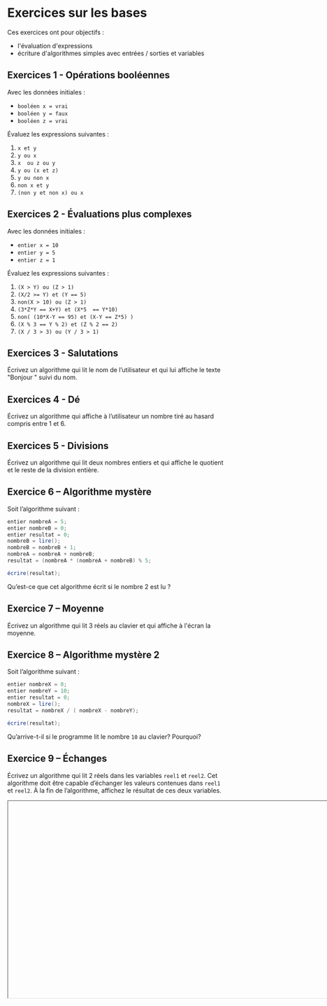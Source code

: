 # Exercices sur les bases

Ces exercices ont pour objectifs :

- l'évaluation d'expressions
- écriture d'algorithmes simples avec entrées / sorties et variables

## Exercices 1 - Opérations booléennes

Avec les données initiales :

- ```booléen x = vrai```
- ```booléen y = faux```
- ```booléen z = vrai```

Évaluez les expressions suivantes :

1. ```x et y```
2. ```y ou x```
3. ```x  ou z ou y```
4. ```y ou (x et z)```
5. ```y ou non x```
6. ```non x et y```
7. ```(non y et non x) ou x```

## Exercices 2 - Évaluations plus complexes

Avec les données initiales :

- ```entier x = 10```
- ```entier y = 5```
- ```entier z = 1```

Évaluez les expressions suivantes :

1. ```(X > Y) ou (Z > 1)```
2. ```(X/2 >= Y) et (Y == 5)```
3. ```non(X > 10) ou (Z > 1)```
4. ```(3*Z*Y == X+Y) et (X*5  == Y*10)```
5. ```non( (10*X-Y == 95) et (X-Y == Z*5) )```
6. ```(X % 3 == Y % 2) et (Z % 2 == 2)```
7. ```(X / 3 > 3) ou (Y / 3 > 1)```

## Exercices 3 - Salutations

Écrivez un algorithme qui lit le nom de l’utilisateur et qui lui affiche le texte "Bonjour " suivi du nom.

## Exercices 4 - Dé

Écrivez un algorithme qui affiche à l’utilisateur un nombre tiré au hasard compris entre 1 et 6.

## Exercices 5 - Divisions

Écrivez un algorithme qui lit deux nombres entiers et qui affiche le quotient et le reste de la division entière.

## Exercice 6 – Algorithme mystère

Soit l’algorithme suivant :

```csharp
entier nombreA = 5;
entier nombreB = 0;
entier resultat = 0;
nombreB = lire();
nombreB = nombreB + 1;
nombreA = nombreA + nombreB;
resultat = (nombreA * (nombreA + nombreB) % 5;

écrire(resultat);
```

Qu’est-ce que cet algorithme écrit si le nombre 2 est lu ?

## Exercice 7 – Moyenne

Écrivez un algorithme qui lit 3 réels au clavier et qui affiche à l'écran la moyenne.

## Exercice 8 – Algorithme mystère 2

Soit l’algorithme suivant :

```csharp
entier nombreX = 0;
entier nombreY = 10;
entier resultat = 0;
nombreX = lire();
resultat = nombreX / ( nombreX - nombreY);

écrire(resultat);
````

Qu’arrive-t-il si le programme lit le nombre ```10``` au clavier? Pourquoi?

## Exercice 9 – Échanges

Écrivez un algorithme qui lit 2 réels dans les variables ```reel1``` et ```reel2```. Cet algorithme doit être capable d’échanger les valeurs contenues dans ```reel1``` et ```reel2```. À la fin de l’algorithme, affichez le résultat de ces deux variables.

<script>
  var url = encodeURIComponent(window.location.origin);
  url = "https://try.dot.net/?fromGist=df44833326fcc575e8169fccb9d41fc7&hostOrigin=" + url;
  document.getElementById("myIFrame").src=url;
</script>

<iframe id="myIFrame" src="about:blank" width="1000" height="450" >
</iframe>

